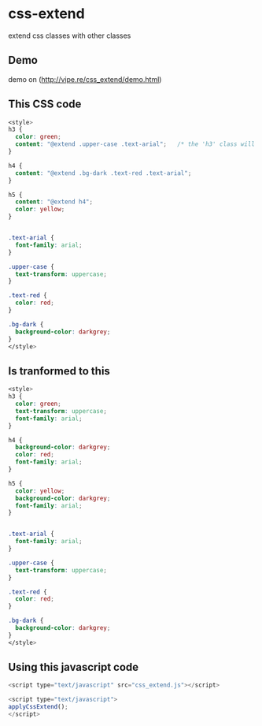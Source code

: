 # css-extend
extend css classes with other classes


## Demo
demo on (http://vipe.re/css_extend/demo.html)


## This CSS code

```css
<style>
h3 {
  color: green;
  content: "@extend .upper-case .text-arial";   /* the 'h3' class will inherit the .upper-case class and the .text-arial class */
}

h4 {
  content: "@extend .bg-dark .text-red .text-arial";
}

h5 {
  content: "@extend h4";
  color: yellow;
}


.text-arial {
  font-family: arial;
}

.upper-case {
  text-transform: uppercase;
}

.text-red {
  color: red;
}

.bg-dark {
  background-color: darkgrey;
}
</style>
```

## Is tranformed to this

```css
<style>
h3 {
  color: green;
  text-transform: uppercase;
  font-family: arial;
}

h4 {
  background-color: darkgrey;
  color: red;
  font-family: arial;
}

h5 {
  color: yellow;
  background-color: darkgrey;
  font-family: arial;
}


.text-arial {
  font-family: arial;
}

.upper-case {
  text-transform: uppercase;
}

.text-red {
  color: red;
}

.bg-dark {
  background-color: darkgrey;
}
</style>
```


## Using this javascript code

```javascript
<script type="text/javascript" src="css_extend.js"></script>

<script type="text/javascript">
applyCssExtend();
</script>
```


